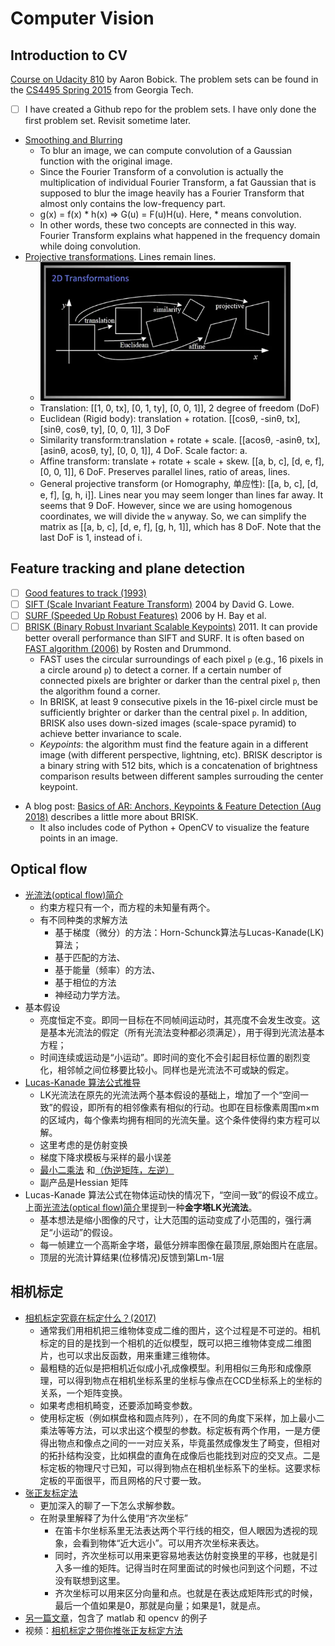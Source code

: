# Computer Vision

## Introduction to CV
[Course on Udacity 810](https://classroom.udacity.com/courses/ud810) by Aaron Bobick. The problem sets can be found in the [ CS4495 Spring 2015](https://www.cc.gatech.edu/~afb/classes/CS4495-Spring2015-OMS/) from Georgia Tech.
* [ ] I have created a Github repo for the problem sets. I have only done the first problem set. Revisit sometime later.
* [Smoothing and Blurring](https://classroom.udacity.com/courses/ud810/lessons/3490398569/concepts/35009385470923)
  * To blur an image, we can compute convolution of a Gaussian function with the original image.
  * Since the Fourier Transform of a convolution is actually the multiplication of individual Fourier Transform, a fat Gaussian that is supposed to blur the image heavily has a Fourier Transform that almost only contains the low-frequency part.
  * g(x) = f(x) * h(x)  => G(u) = F(u)H(u). Here, * means convolution.
  * In other words, these two concepts are connected in this way. Fourier Transform explains what happened in the frequency domain while doing convolution.
* [Projective transformations](https://classroom.udacity.com/courses/ud810/lessons/3011388777/concepts/30117587440923). Lines remain lines.
  * <img width="400" alt="2d transformation" style="margin:auto;" src="./images/2d-transformation.png">
  * Translation: [[1, 0, tx], [0, 1, ty], [0, 0, 1]],  2 degree of freedom (DoF)
  * Euclidean (Rigid body):  translation + rotation. [[cosθ, -sinθ, tx], [sinθ, cosθ, ty], [0, 0, 1]], 3 DoF
  * Similarity transform:translation + rotate + scale. [[acosθ, -asinθ, tx], [asinθ, acosθ, ty], [0, 0, 1]], 4 DoF. Scale factor: a.
  * Affine transform: translate + rotate + scale + skew. [[a, b, c], [d, e, f], [0, 0, 1]], 6 DoF. Preserves parallel lines, ratio of areas, lines.
  * General projective transform (or Homography, 单应性): [[a, b, c], [d, e, f], [g, h, i]]. Lines near you may seem longer than lines far away. It seems that 9 DoF. However, since we are using homogenous coordinates, we will divide the `w` anyway. So, we can simplify the matrix as [[a, b, c], [d, e, f], [g, h, 1]], which has 8 DoF. Note that the last DoF is 1, instead of i.

## Feature tracking and plane detection
* [ ] [Good features to track (1993)](https://users.cs.duke.edu/~tomasi/papers/shi/TR_93-1399_Cornell.pdf)
* [ ] [SIFT (Scale Invariant Feature Transform)](https://link.springer.com/article/10.1023/B:VISI.0000029664.99615.94) 2004 by David G. Lowe.
* [ ] [SURF (Speeded Up Robust Features)](https://link.springer.com/chapter/10.1007/11744023_32) 2006 by H. Bay et al.
* [ ] [BRISK (Binary Robust Invariant Scalable Keypoints)](https://www.research-collection.ethz.ch/bitstream/handle/20.500.11850/43288/eth-7684-01.pdf?sequence=1) 2011. It can provide better overall performance than SIFT and SURF. It is often based on [FAST algorithm (2006)](https://link.springer.com/chapter/10.1007/11744023_34) by Rosten and Drummond.
  * FAST uses the circular surroundings of each pixel `p` (e.g., 16 pixels in a circle around `p`) to detect a corner. If a certain number of connected pixels are brighter or darker than the central pixel `p`, then the algorithm found a corner.
  * In BRISK, at least 9 consecutive pixels in the 16-pixel circle must be sufficiently brighter or darker than the central pixel `p`. In addition, BRISK also uses down-sized images (scale-space pyramid) to achieve better invariance to scale.
  * *Keypoints*: the algorithm must find the feature again in a different image (with different perspective, lightning, etc). BRISK descriptor is a binary string with 512 bits, which is a concatenation of brightness comparison results between different samples surrouding the center keypoint.
* A blog post: [Basics of AR: Anchors, Keypoints & Feature Detection (Aug 2018)](https://www.andreasjakl.com/basics-of-ar-anchors-keypoints-feature-detection/) describes a little more about BRISK.
  * It also includes code of Python + OpenCV to visualize the feature points in an image.

## Optical flow
* [光流法(optical flow)简介](https://blog.csdn.net/qq_41368247/article/details/82562165)
  * 约束方程只有一个，而方程的未知量有两个。
  * 有不同种类的求解方法
    * 基于梯度（微分）的方法：Horn-Schunck算法与Lucas-Kanade(LK)算法；
    * 基于匹配的方法、
    * 基于能量（频率）的方法、
    * 基于相位的方法
    * 神经动力学方法。
* 基本假设
  * 亮度恒定不变。即同一目标在不同帧间运动时，其亮度不会发生改变。这是基本光流法的假定（所有光流法变种都必须满足），用于得到光流法基本方程；
  * 时间连续或运动是“小运动”。即时间的变化不会引起目标位置的剧烈变化，相邻帧之间位移要比较小。同样也是光流法不可或缺的假定。
* [Lucas-Kanade 算法公式推导](http://image.sciencenet.cn/olddata/kexue.com.cn/upload/blog/file/2010/9/2010929122517964628.pdf)
  * LK光流法在原先的光流法两个基本假设的基础上，增加了一个“空间一致”的假设，即所有的相邻像素有相似的行动。也即在目标像素周围m×m的区域内，每个像素均拥有相同的光流矢量。这个条件使得约束方程可以解。
  * 这里考虑的是仿射变换
  * 梯度下降求模板与采样的最小误差
  * [最小二乘法](https://www.cnblogs.com/AndyJee/p/5053354.html) 和[（伪逆矩阵，左逆）](https://www.cnblogs.com/AndyJee/p/5082508.html)
  * 副产品是Hessian 矩阵
* Lucas-Kanade 算法公式在物体运动快的情况下，“空间一致”的假设不成立。上面[光流法(optical flow)简介](https://blog.csdn.net/qq_41368247/article/details/82562165)里提到一种**金字塔LK光流法**。
  * 基本想法是缩小图像的尺寸，让大范围的运动变成了小范围的，强行满足“小运动”的假设。
  * 每一帧建立一个高斯金字塔，最低分辨率图像在最顶层,原始图片在底层。
  * 顶层的光流计算结果(位移情况)反馈到第Lm-1层

## 相机标定
* [相机标定究竟在标定什么？(2017)](https://zhuanlan.zhihu.com/p/30813733)
  * 通常我们用相机把三维物体变成二维的图片，这个过程是不可逆的。相机标定的目的是找到一个相机的近似模型，既可以把三维物体变成二维图片，也可以求出反函数，用来重建三维物体。
  * 最粗糙的近似是把相机近似成小孔成像模型。利用相似三角形和成像原理，可以得到物点在相机坐标系里的坐标与像点在CCD坐标系上的坐标的关系，一个矩阵变换。
  * 如果考虑相机畸变，还要添加畸变参数。
  * 使用标定板（例如棋盘格和圆点阵列），在不同的角度下采样，加上最小二乘法等等方法，可以求出这个模型的参数。标定板有两个作用，一是方便得出物点和像点之间的一一对应关系，毕竟虽然成像发生了畸变，但相对的拓扑结构没变，比如棋盘的直角在成像后也能找到对应的交叉点。二是标定板的物理尺寸已知，可以得到物点在相机坐标系下的坐标。这要求标定板的平面很平，而且网格的尺寸要一致。
* [张正友标定法](https://zhuanlan.zhihu.com/p/24651968)
  * 更加深入的聊了一下怎么求解参数。
  * 在附录里解释了为什么使用“齐次坐标”
    * 在笛卡尔坐标系里无法表达两个平行线的相交，但人眼因为透视的现象，会看到物体“近大远小”。可以用齐次坐标来表达。
    * 同时，齐次坐标可以用来更容易地表达仿射变换里的平移，也就是引入多一维的矩阵。记得当时在阿里面试的时候也问到这个问题，不过没有联想到这里。
    * 齐次坐标可以用来区分向量和点。也就是在表达成矩阵形式的时候，最后一个值如果是0，那就是向量；如果是1，就是点。
* [另一篇文章](https://blog.csdn.net/a083614/article/details/78579163)，包含了 matlab 和 opencv 的例子 
* 视频：[相机标定之带你推张正友标定方法](https://www.bilibili.com/video/av79367094/)